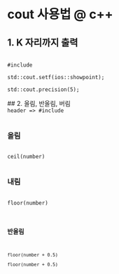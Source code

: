 # cout 사용법 @ c++

## 1. K 자리까지 출력
<code>
#include <iomanip><br/>
std::cout.setf(ios::showpoint);<br/>
std::cout.precision(5);<br/>
</code>
## 2. 올림, 반올림, 버림
<code>
header => #include <cmath><br/>
</code>


### 올림 
<code>
ceil(number)<br/>
</code>
    
### 내림 
<code>
floor(number)<br/>
    
### 반올림 
<code>
floor(number + 0.5)<br/>
floor(number + 0.5)<br/>
</code>

